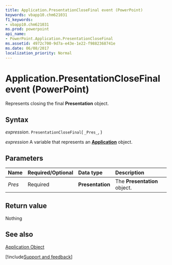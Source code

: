 ```yaml
---
title: Application.PresentationCloseFinal event (PowerPoint)
keywords: vbapp10.chm621031
f1_keywords:
- vbapp10.chm621031
ms.prod: powerpoint
api_name:
- PowerPoint.Application.PresentationCloseFinal
ms.assetid: 4972c700-9d7a-e43e-1e22-f9882368741e
ms.date: 06/08/2017
localization_priority: Normal
---
```



# Application.PresentationCloseFinal event (PowerPoint)

Represents closing the final  **Presentation** object.


## Syntax

_expression_. `PresentationCloseFinal`( `_Pres_`, )

_expression_ A variable that represents an **[Application](PowerPoint.Application.md)** object.


## Parameters



|Name|Required/Optional|Data type|Description|
|:-----|:-----|:-----|:-----|
| _Pres_|Required|**Presentation**|The  **Presentation** object.|

## Return value

Nothing


## See also


[Application Object](PowerPoint.Application.md)

[!include[Support and feedback](~/includes/feedback-boilerplate.md)]